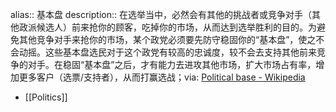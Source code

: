 alias:: 基本盘
description:: 在选举当中，必然会有其他的挑战者或竞争对手（其他政派候选人）前来抢你的顾客，吃掉你的市场，从而达到选举胜利的目的。为避免其他竞争对手来抢你的市场，某个政党必须要先防守稳固你的“基本盘”，使之不会动摇。这些基本盘选民对于这个政党有较高的忠诚度，较不会去支持其他前来竞争的对手。在稳固“基本盘”之后，才有能力去进攻其他市场，扩大市场占有率，增加更多客户（选票/支持者），从而打赢选战；via: [Political base - Wikipedia](https://en.wikipedia.org/wiki/Political_base)

- [[Politics]]